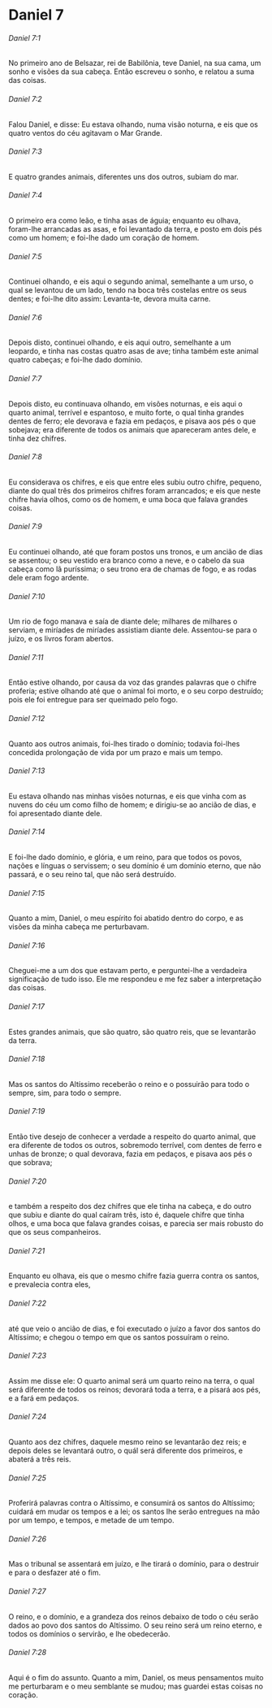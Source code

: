 # Daniel 7

###### Daniel 7:1

No primeiro ano de Belsazar, rei de Babilônia, teve Daniel, na sua cama, um sonho e visões da sua cabeça. Então escreveu o sonho, e relatou a suma das coisas.

###### Daniel 7:2

Falou Daniel, e disse: Eu estava olhando, numa visão noturna, e eis que os quatro ventos do céu agitavam o Mar Grande.

###### Daniel 7:3

E quatro grandes animais, diferentes uns dos outros, subiam do mar.

###### Daniel 7:4

O primeiro era como leão, e tinha asas de águia; enquanto eu olhava, foram-lhe arrancadas as asas, e foi levantado da terra, e posto em dois pés como um homem; e foi-lhe dado um coração de homem.

###### Daniel 7:5

Continuei olhando, e eis aqui o segundo animal, semelhante a um urso, o qual se levantou de um lado, tendo na boca três costelas entre os seus dentes; e foi-lhe dito assim: Levanta-te, devora muita carne.

###### Daniel 7:6

Depois disto, continuei olhando, e eis aqui outro, semelhante a um leopardo, e tinha nas costas quatro asas de ave; tinha também este animal quatro cabeças; e foi-lhe dado domínio.

###### Daniel 7:7

Depois disto, eu continuava olhando, em visões noturnas, e eis aqui o quarto animal, terrível e espantoso, e muito forte, o qual tinha grandes dentes de ferro; ele devorava e fazia em pedaços, e pisava aos pés o que sobejava; era diferente de todos os animais que apareceram antes dele, e tinha dez chifres.

###### Daniel 7:8

Eu considerava os chifres, e eis que entre eles subiu outro chifre, pequeno, diante do qual três dos primeiros chifres foram arrancados; e eis que neste chifre havia olhos, como os de homem, e uma boca que falava grandes coisas.

###### Daniel 7:9

Eu continuei olhando, até que foram postos uns tronos, e um ancião de dias se assentou; o seu vestido era branco como a neve, e o cabelo da sua cabeça como lã puríssima; o seu trono era de chamas de fogo, e as rodas dele eram fogo ardente.

###### Daniel 7:10

Um rio de fogo manava e saía de diante dele; milhares de milhares o serviam, e miríades de miríades assistiam diante dele. Assentou-se para o juízo, e os livros foram abertos.

###### Daniel 7:11

Então estive olhando, por causa da voz das grandes palavras que o chifre proferia; estive olhando até que o animal foi morto, e o seu corpo destruído; pois ele foi entregue para ser queimado pelo fogo.

###### Daniel 7:12

Quanto aos outros animais, foi-lhes tirado o domínio; todavia foi-lhes concedida prolongação de vida por um prazo e mais um tempo.

###### Daniel 7:13

Eu estava olhando nas minhas visões noturnas, e eis que vinha com as nuvens do céu um como filho de homem; e dirigiu-se ao ancião de dias, e foi apresentado diante dele.

###### Daniel 7:14

E foi-lhe dado domínio, e glória, e um reino, para que todos os povos, nações e línguas o servissem; o seu domínio é um domínio eterno, que não passará, e o seu reino tal, que não será destruído.

###### Daniel 7:15

Quanto a mim, Daniel, o meu espírito foi abatido dentro do corpo, e as visões da minha cabeça me perturbavam.

###### Daniel 7:16

Cheguei-me a um dos que estavam perto, e perguntei-lhe a verdadeira significação de tudo isso. Ele me respondeu e me fez saber a interpretação das coisas.

###### Daniel 7:17

Estes grandes animais, que são quatro, são quatro reis, que se levantarão da terra.

###### Daniel 7:18

Mas os santos do Altíssimo receberão o reino e o possuirão para todo o sempre, sim, para todo o sempre.

###### Daniel 7:19

Então tive desejo de conhecer a verdade a respeito do quarto animal, que era diferente de todos os outros, sobremodo terrível, com dentes de ferro e unhas de bronze; o qual devorava, fazia em pedaços, e pisava aos pés o que sobrava;

###### Daniel 7:20

e também a respeito dos dez chifres que ele tinha na cabeça, e do outro que subiu e diante do qual caíram três, isto é, daquele chifre que tinha olhos, e uma boca que falava grandes coisas, e parecia ser mais robusto do que os seus companheiros.

###### Daniel 7:21

Enquanto eu olhava, eis que o mesmo chifre fazia guerra contra os santos, e prevalecia contra eles,

###### Daniel 7:22

até que veio o ancião de dias, e foi executado o juízo a favor dos santos do Altíssimo; e chegou o tempo em que os santos possuíram o reino.

###### Daniel 7:23

Assim me disse ele: O quarto animal será um quarto reino na terra, o qual será diferente de todos os reinos; devorará toda a terra, e a pisará aos pés, e a fará em pedaços.

###### Daniel 7:24

Quanto aos dez chifres, daquele mesmo reino se levantarão dez reis; e depois deles se levantará outro, o quál será diferente dos primeiros, e abaterá a três reis.

###### Daniel 7:25

Proferirá palavras contra o Altíssimo, e consumirá os santos do Altíssimo; cuidará em mudar os tempos e a lei; os santos lhe serão entregues na mão por um tempo, e tempos, e metade de um tempo.

###### Daniel 7:26

Mas o tribunal se assentará em juízo, e lhe tirará o domínio, para o destruir e para o desfazer até o fim.

###### Daniel 7:27

O reino, e o domínio, e a grandeza dos reinos debaixo de todo o céu serão dados ao povo dos santos do Altíssimo. O seu reino será um reino eterno, e todos os domínios o servirão, e lhe obedecerão.

###### Daniel 7:28

Aqui é o fim do assunto. Quanto a mim, Daniel, os meus pensamentos muito me perturbaram e o meu semblante se mudou; mas guardei estas coisas no coração.

